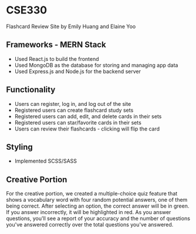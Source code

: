 # CSE330
Flashcard Review Site by Emily Huang and Elaine Yoo

## Frameworks - MERN Stack
- Used React.js to build the frontend
- Used MongoDB as the database for storing and managing app data
- Used Express.js and Node.js for the backend server

## Functionality
- Users can register, log in, and log out of the site
- Registered users can create flashcard study sets
- Registered users can add, edit, and delete cards in their sets
- Registered users can star/favorite cards in their sets
- Users can review their flashcards - clicking will flip the card

## Styling
- Implemented SCSS/SASS

## Creative Portion
For the creative portion, we created a multiple-choice quiz feature that shows a vocabulary word with four random potential answers, one of them being correct. After selecting an option, the correct answer will be in green. If you answer incorrectly, it will be highlighted in red. As you answer questions, you'll see a report of your accuracy and the number of questions you've answered correctly over the total questions you've answered.